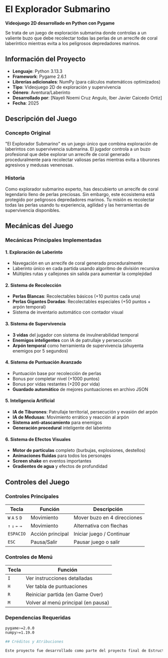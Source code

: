 # El Explorador Submarino

**Videojuego 2D desarrollado en Python con Pygame**

Se trata de un juego de exploración submarina donde controlas a un valiente buzo que debe recolectar todas las perlas de un arrecife de coral laberíntico mientras evita a los peligrosos depredadores marinos.

## Información del Proyecto

- **Lenguaje**: Python 3.13.3
- **Framework**: Pygame 2.6.1
- **Librerías adicionales**: NumPy (para cálculos matemáticos optimizados)
- **Tipo**: Videojuego 2D de exploración y supervivencia
- **Género**: Aventura/Laberinto
- **Desarrollado por**: [Nayeli Noemi Cruz Angulo, Iber Javier Caicedo Ortiz]
- **Fecha**: 2025

## Descripción del Juego

### Concepto Original
"El Explorador Submarino" es un juego único que combina exploración de laberintos con supervivencia submarina. El jugador controla a un buzo profesional que debe explorar un arrecife de coral generado proceduralmente para recolectar valiosas perlas mientras evita a tiburones agresivos y medusas venenosas.

### Historia
Como explorador submarino experto, has descubierto un arrecife de coral legendario lleno de perlas preciosas. Sin embargo, este ecosistema está protegido por peligrosos depredadores marinos. Tu misión es recolectar todas las perlas usando tu experiencia, agilidad y las herramientas de supervivencia disponibles.

## Mecánicas del Juego

### Mecánicas Principales Implementadas

#### 1. **Exploración de Laberinto**
- Navegación en un arrecife de coral generado proceduralmente
- Laberinto único en cada partida usando algoritmo de división recursiva
- Múltiples rutas y callejones sin salida para aumentar la complejidad

#### 2. **Sistema de Recolección**
- **Perlas Blancas**: Recolectables básicos (+10 puntos cada una)
- **Perlas Gigantes Doradas**: Recolectables especiales (+50 puntos + arpón temporal)
- Sistema de inventario automático con contador visual

#### 3. **Sistema de Supervivencia**
- **3 vidas** del jugador con sistema de invulnerabilidad temporal
- **Enemigos inteligentes** con IA de patrullaje y persecución
- **Arpón temporal** como herramienta de supervivencia (ahuyenta enemigos por 5 segundos)

#### 4. **Sistema de Puntuación Avanzado**
- Puntuación base por recolección de perlas
- Bonus por completar nivel (+1000 puntos)
- Bonus por vidas restantes (+200 por vida)
- **Guardado automático** de mejores puntuaciones en archivo JSON

#### 5. **Inteligencia Artificial**
- **IA de Tiburones**: Patrullaje territorial, persecución y evasión del arpón
- **IA de Medusas**: Movimiento errático y reacción al arpón
- **Sistema anti-atascamiento** para enemigos
- **Generación procedural** inteligente del laberinto

#### 6. **Sistema de Efectos Visuales**
- **Motor de partículas** completo (burbujas, explosiones, destellos)
- **Animaciones fluidas** para todos los personajes
- **Screen shake** en eventos importantes
- **Gradientes de agua** y efectos de profundidad

## Controles del Juego

### Controles Principales
| Tecla | Función | Descripción |
|-------|---------|-------------|
| `W` `A` `S` `D` | Movimiento | Mover buzo en 4 direcciones |
| `↑` `↓` `←` `→` | Movimiento | Alternativa con flechas |
| `ESPACIO` | Acción principal | Iniciar juego / Continuar |
| `ESC` | Pausa/Salir | Pausar juego o salir |

### Controles de Menú
| Tecla | Función |
|-------|---------|
| `I` | Ver instrucciones detalladas |
| `H` | Ver tabla de puntuaciones |
| `R` | Reiniciar partida (en Game Over) |
| `M` | Volver al menú principal (en pausa) |

### Dependencias Requeridas
```bash
pygame>=2.0.0
numpy>=1.19.0

## Créditos y Atribuciones

Este proyecto fue desarrollado como parte del proyecto final de Estructuras de datos en el tercer ciclo de Ingeniería en Tecnologías de la Información.